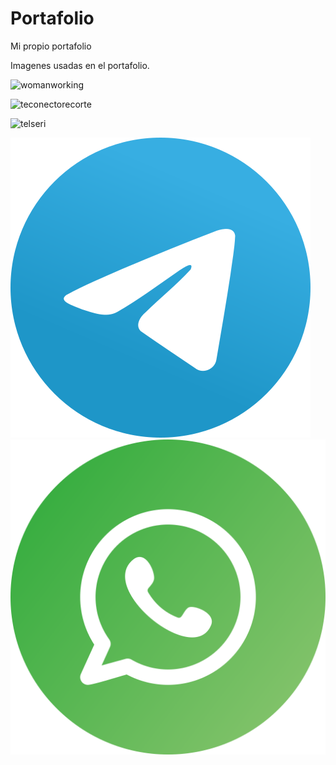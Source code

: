 # Portafolio
 Mi propio  portafolio

Imagenes usadas en el portafolio. 

![womanworking](https://user-images.githubusercontent.com/84696500/142780154-0ace920d-1d15-458a-8fd8-af9013007ebd.png)

![teconectorecorte](https://user-images.githubusercontent.com/84696500/142780387-7e4a7342-2429-4de2-ab1b-dea101d68c40.jpg)


![telseri](https://user-images.githubusercontent.com/84696500/142780391-64b49db1-7f14-4fd6-96cc-9d096d74a246.jpg)


<img src="./telegram.svg">
<img src="./whatsapp.svg">

